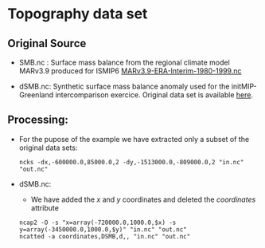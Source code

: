 # Topography data set

## Original Source

- SMB.nc : Surface mass balance from the regional climate model MARv3.9 produced for ISMIP6 [MARv3.9-ERA-Interim-1980-1999.nc](ftp://ftp.climato.be/fettweis/MARv3.9/ISMIP6/GrIS/ERA_1958-2017/MARv3.9-ERA-Interim-1980-1999.nc)

- dSMB.nc: Synthetic surface mass balance anomaly used for the initMIP-Greenland intercomparison exercice.
Original data set is available [here](https://zenodo.org/record/1173088#.X7eGZl5CegQ).

## Processing:

- For the pupose of the example we have extracted only a subset of the original data sets:
	```shell
	ncks -dx,-600000.0,85000.0,2 -dy,-1513000.0,-809000.0,2 "in.nc" "out.nc"
	```

- dSMB.nc:
	- We have added the *x* and *y* coordinates and deleted the *coordinates* attribute
	```shell
	ncap2 -O -s "x=array(-720000.0,1000.0,$x) -s y=array(-3450000.0,1000.0,$y)" "in.nc" "out.nc"
	ncatted -a coordinates,DSMB,d,, "in.nc" "out.nc"
	```
	

